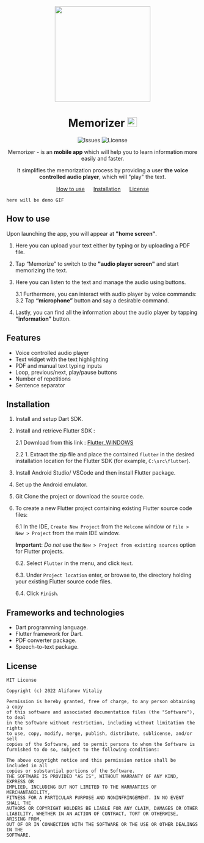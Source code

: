 <div align="center">

  <img src="https://user-images.githubusercontent.com/60191045/176858680-02233a9c-68fd-43a6-9bb3-f37662a82c80.png" width=250 height=250>

# Memorizer <img src="https://user-images.githubusercontent.com/60191045/176889587-266a6700-8750-45de-9c13-f8dd7cc2d2d5.png" width=25 height=25>


![Issues][issues-badge]
![License][license-badge]

Memorizer - is an **mobile app** which will help you to learn information more easily and faster. 

It simplifies the memorization process by providing a user **the voice controlled audio player**, which will "play" the text. 

[How to use](#how-to-use) <img src="https://user-images.githubusercontent.com/60191045/176885775-022175f7-ea58-462c-b7a4-044b27d16f59.png" width=15 height=15>
[Installation](#installation) <img src="https://user-images.githubusercontent.com/60191045/176885775-022175f7-ea58-462c-b7a4-044b27d16f59.png" width=15 height=15>
[License](#license)

</div>

`here will be demo GIF`

## **How to use**

Upon launching the app, you will appear at **"home screen"**.

   1. Here you can upload your text either by typing or by uploading a PDF file.
   
   2. Tap “Memorize” to switch to the **"audio player screen"** and start memorizing the text.
   
   3. Here you can listen to the text and manage the audio using buttons. 
   
      3.1 Furthermore, you can interact with audio player by voice commands: 
      3.2 Tap **“microphone”** button and say a desirable command. 
      
   4. Lastly, you can find all the information about the audio player by tapping **“information”** button.

## **Features**

* Voice controlled audio player
* Text widget with the text highlighting
* PDF and manual text typing inputs
* Loop, previous/next, play/pause buttons
* Number of repetitions
* Sentence separator

## **Installation**

   1. Install and setup Dart SDK.

   2. Install and retrieve Flutter SDK :

      2.1 Download from this link : [Flutter_WINDOWS](https://storage.googleapis.com/flutter_infra_release/releases/stable/windows/flutter_windows_3.0.3-stable.zip)

      2.2 1. Extract the zip file and place the contained `flutter` in the desired installation 
   location for the Flutter SDK (for example, `C:\src\flutter`).

   3. Install Android Studio/ VSCode and then install Flutter package.

   4. Set up the Android emulator.

   5. Git Clone the project or download the source code.

   6. To create a new Flutter project containing existing Flutter source code files:

      6.1 In the IDE, `Create New Project` from the `Welcome` window or `File > New > Project` 
   from the main IDE window.

      **Important**: *Do not* use the `New > Project from existing sources` option for Flutter projects.

      6.2. Select `Flutter` in the menu, and click `Next`.

      6.3. Under `Project location` enter, or browse to, the directory holding your existing 
   Flutter source code files.

      6.4. Click `Finish`.

## **Frameworks and technologies**

- Dart programming language.
- Flutter framework for Dart.
- PDF converter package.
- Speech-to-text package.

## **License**
```
MIT License

Copyright (c) 2022 Alifanov Vitaliy

Permission is hereby granted, free of charge, to any person obtaining a copy
of this software and associated documentation files (the "Software"), to deal
in the Software without restriction, including without limitation the rights
to use, copy, modify, merge, publish, distribute, sublicense, and/or sell
copies of the Software, and to permit persons to whom the Software is
furnished to do so, subject to the following conditions:

The above copyright notice and this permission notice shall be included in all
copies or substantial portions of the Software.
THE SOFTWARE IS PROVIDED "AS IS", WITHOUT WARRANTY OF ANY KIND, EXPRESS OR
IMPLIED, INCLUDING BUT NOT LIMITED TO THE WARRANTIES OF MERCHANTABILITY,
FITNESS FOR A PARTICULAR PURPOSE AND NONINFRINGEMENT. IN NO EVENT SHALL THE
AUTHORS OR COPYRIGHT HOLDERS BE LIABLE FOR ANY CLAIM, DAMAGES OR OTHER
LIABILITY, WHETHER IN AN ACTION OF CONTRACT, TORT OR OTHERWISE, ARISING FROM,
OUT OF OR IN CONNECTION WITH THE SOFTWARE OR THE USE OR OTHER DEALINGS IN THE
SOFTWARE.
```

[license-badge]: https://img.shields.io/github/license/InnoSWP/memorizer

[issues-badge]: https://img.shields.io/github/issues/InnoSWP/memorizer
